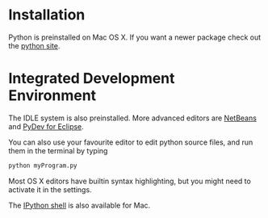 Installation
============

Python is preinstalled on Mac OS X. If you want a newer package check out the [python site](http://www.python.org/getit/mac/).

Integrated Development Environment
==================================

The IDLE system is also preinstalled. More advanced editors are [NetBeans](http://wiki.netbeans.org/Python) and [PyDev for Eclipse](http://pydev.org/). 

You can also use your favourite editor to edit python source files, and run them in the terminal by typing 

```bash
python myProgram.py
```

Most OS X editors have builtin syntax highlighting, but you might need to activate it in the settings. 

The [IPython shell](http://ipython.org/install.html) is also available for Mac.
